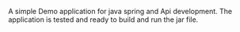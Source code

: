 A simple Demo application for java spring and Api development.
The application is tested and ready to build and run the jar file.
